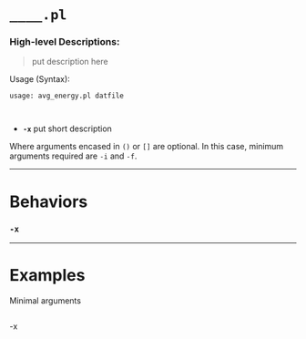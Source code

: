 
# `____.pl`
### High-level Descriptions:



> put description here

Usage (Syntax):
```
usage: avg_energy.pl datfile



```
* **`-x`** put short description

Where arguments encased in `()` or `[]` are optional. In this case, minimum arguments required are `-i` and `-f`.
 
---


# Behaviors
### `-x`
---
# Examples
Minimal arguments
```
```
-x
```
```
